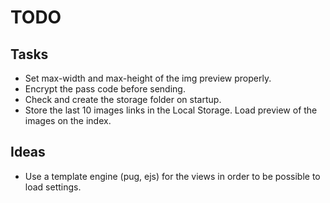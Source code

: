 # TODO

## Tasks

 - Set max-width and max-height of the img preview properly.
 - Encrypt the pass code before sending.
 - Check and create the storage folder on startup.
 - Store the last 10 images links in the Local Storage. Load preview of the images on the index.

## Ideas
 - Use a template engine (pug, ejs) for the views in order to be possible to load settings.
